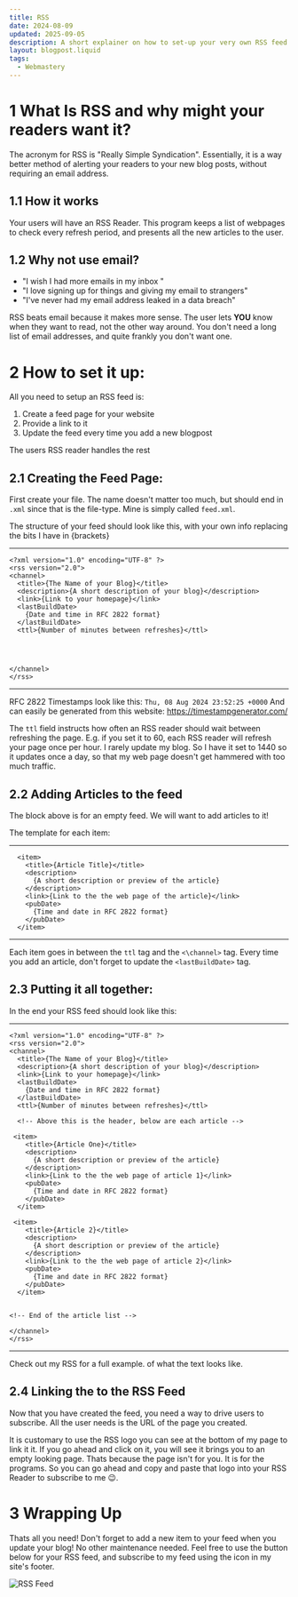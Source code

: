 ```yaml
---
title: RSS
date: 2024-08-09
updated: 2025-09-05
description: A short explainer on how to set-up your very own RSS feed
layout: blogpost.liquid
tags:
  - Webmastery
---
```

# 1 What Is RSS and why might your readers want it?

The acronym for RSS is \"Really Simple Syndication\". Essentially, it is
a way better method of alerting your readers to your new blog posts,
without requiring an email address.

## 1.1 How it works

Your users will have an RSS Reader. This program keeps a list of
webpages to check every refresh period, and presents all the new
articles to the user.

## 1.2 Why not use email?

-   \"I wish I had more emails in my inbox \"
-   \"I love signing up for things and giving my email to strangers\"
-   \"I\'ve never had my email address leaked in a data breach\"

RSS beats email because it makes more sense. The user lets **YOU** know when
they want to read, not the other way around. You don\'t need a long list
of email addresses, and quite frankly you don\'t want one.

# 2 How to set it up:

All you need to setup an RSS feed is:

1.  Create a feed page for your website
2.  Provide a link to it
3.  Update the feed every time you add a new blogpost

The users RSS reader handles the rest

## 2.1 Creating the Feed Page:

First create your file. The name doesn\'t matter too much, but should
end in `.xml` since that is the file-type. Mine is simply called
`feed.xml`.

The structure of your feed should look like this, with your own info
replacing the bits I have in {brackets}

------------------------------------------------------------------------

``` {.sourceCode .xml}
<?xml version="1.0" encoding="UTF-8" ?>
<rss version="2.0">
<channel>
  <title>{The Name of your Blog}</title>
  <description>{A short description of your blog}</description>
  <link>{Link to your homepage}</link>
  <lastBuildDate>
    {Date and time in RFC 2822 format}
  </lastBuildDate>
  <ttl>{Number of minutes between refreshes}</ttl>




</channel>
</rss>
```

------------------------------------------------------------------------

RFC 2822 Timestamps look like this: `Thu, 08 Aug 2024 23:52:25 +0000`
And can easily be generated from this website:
https://timestampgenerator.com/

The `ttl` field instructs how often an RSS reader should wait between
refreshing the page. E.g. if you set it to 60, each RSS reader will
refresh your page once per hour. I rarely update my blog. So I have it
set to 1440 so it updates once a day, so that my web page doesn\'t get
hammered with too much traffic.

## 2.2 Adding Articles to the feed

The block above is for an empty feed. We will want to add articles to
it!

The template for each item:

------------------------------------------------------------------------

``` {.sourceCode .xml}
  <item>
    <title>{Article Title}</title>
    <description>
      {A short description or preview of the article}
    </description>
    <link>{Link to the the web page of the article}</link>
    <pubDate>
      {Time and date in RFC 2822 format}
    </pubDate>
  </item>
```

------------------------------------------------------------------------

Each item goes in between the `ttl` tag and the `<\channel>` tag. Every
time you add an article, don\'t forget to update the `<lastBuildDate>`
tag.

## 2.3 Putting it all together:

In the end your RSS feed should look like this:

------------------------------------------------------------------------

``` {.sourceCode .xml}
<?xml version="1.0" encoding="UTF-8" ?>
<rss version="2.0">
<channel>
  <title>{The Name of your Blog}</title>
  <description>{A short description of your blog}</description>
  <link>{Link to your homepage}</link>
  <lastBuildDate>
    {Date and time in RFC 2822 format}
  </lastBuildDate>
  <ttl>{Number of minutes between refreshes}</ttl>

  <!-- Above this is the header, below are each article -->

 <item>
    <title>{Article One}</title>
    <description>
      {A short description or preview of the article}
    </description>
    <link>{Link to the the web page of article 1}</link>
    <pubDate>
      {Time and date in RFC 2822 format}
    </pubDate>
  </item>

 <item>
    <title>{Article 2}</title>
    <description>
      {A short description or preview of the article}
    </description>
    <link>{Link to the the web page of article 2}</link>
    <pubDate>
      {Time and date in RFC 2822 format}
    </pubDate>
  </item>


<!-- End of the article list -->

</channel>
</rss>
```

------------------------------------------------------------------------

Check out my RSS for a full example. of what the text looks like.

## 2.4 Linking the to the RSS Feed

Now that you have created the feed, you need a way to drive users to
subscribe. All the user needs is the URL of the page you created.

It is customary to use the RSS logo you can see at the bottom of my page
to link it it. If you go ahead and click on it, you will see it brings
you to an empty looking page. Thats because the page isn\'t for you. It
is for the programs. So you can go ahead and copy and paste that logo
into your RSS Reader to subscribe to me 😉.

# 3 Wrapping Up

Thats all you need! Don\'t forget to add a new item to your feed when
you update your blog! No other maintenance needed. Feel free to use the button below for your RSS feed, and subscribe to my feed using the icon in my site's footer.


![RSS Feed](/Assets/rss-button.gif)
